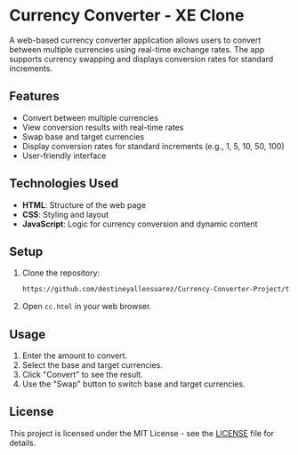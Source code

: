 # Currency Converter - XE Clone

A web-based currency converter application allows users to convert between multiple currencies using real-time exchange rates. The app supports currency swapping and displays conversion rates for standard increments.

## Features

- Convert between multiple currencies
- View conversion results with real-time rates
- Swap base and target currencies
- Display conversion rates for standard increments (e.g., 1, 5, 10, 50, 100)
- User-friendly interface

## Technologies Used

- **HTML**: Structure of the web page
- **CSS**: Styling and layout
- **JavaScript**: Logic for currency conversion and dynamic content

## Setup

1. Clone the repository:
   ```bash
   https://github.com/destineyallensuarez/Currency-Converter-Project/tree/main/Currency%20Converter
   ```

2. Open `cc.html` in your web browser.

## Usage

1. Enter the amount to convert.
2. Select the base and target currencies.
3. Click "Convert" to see the result.
4. Use the "Swap" button to switch base and target currencies.

## License

This project is licensed under the MIT License - see the [LICENSE](LICENSE) file for details.
